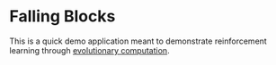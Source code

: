 # Falling Blocks

This is a quick demo application meant to demonstrate reinforcement learning through [evolutionary computation](https://en.wikipedia.org/wiki/Evolutionary_computation).